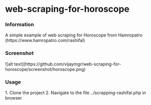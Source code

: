 # web-scraping-for-horoscope

<h3>Information</h3>
A simple example of web scraping for Horoscope from Hamropatro (https://www.hamropatro.com/rashifal)

<h3>Screenshot</h3>
![alt text](https://github.com/vijaymgr/web-scraping-for-horoscope/screenshot/horoscope.png)

<h3>Usage</h3>
1. Clone the project
2. Navigate to the file ../scrapping-rashifal.php in browser

